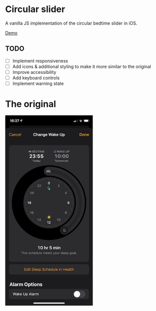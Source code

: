 # Circular slider

A vanilla JS implementation of the circular bedtime slider in iOS.

[Demo](https://tender-kare-4ec78e.netlify.app/)

## TODO
- [ ] Implement responsiveness
- [ ] Add icons & additional styling to make it more similar to the original
- [ ] Improve accessibility
- [ ] Add keyboard controls
- [ ] Implement warning state

# The original

<img src="./images/ios-original.jpeg?raw=true" width="280">